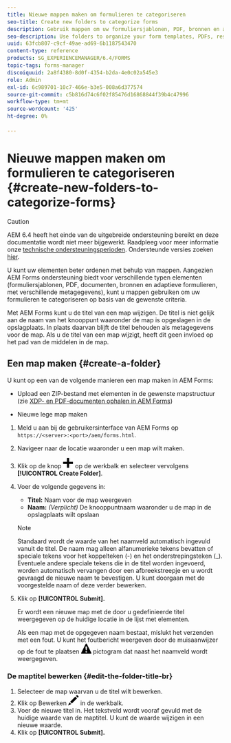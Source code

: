 ```yaml
---
title: Nieuwe mappen maken om formulieren te categoriseren
seo-title: Create new folders to categorize forms
description: Gebruik mappen om uw formuliersjablonen, PDF, bronnen en aangepaste formulieren te ordenen.
seo-description: Use folders to organize your form templates, PDFs, resources, and adaptive forms.
uuid: 63fcb807-c9cf-49ae-ad69-6b1187543470
content-type: reference
products: SG_EXPERIENCEMANAGER/6.4/FORMS
topic-tags: forms-manager
discoiquuid: 2a8f4380-8d0f-4354-b2da-4e0c02a545e3
role: Admin
exl-id: 6c989701-10c7-466e-b3e5-008a6d377574
source-git-commit: c5b816d74c6f02f85476d16868844f39b4c47996
workflow-type: tm+mt
source-wordcount: '425'
ht-degree: 0%

---
```


# Nieuwe mappen maken om formulieren te categoriseren {#create-new-folders-to-categorize-forms}

>[!CAUTION]
>
>AEM 6.4 heeft het einde van de uitgebreide ondersteuning bereikt en deze documentatie wordt niet meer bijgewerkt. Raadpleeg voor meer informatie onze [technische ondersteuningsperioden](https://helpx.adobe.com/support/programs/eol-matrix.html). Ondersteunde versies zoeken [hier](https://experienceleague.adobe.com/docs/).

U kunt uw elementen beter ordenen met behulp van mappen. Aangezien AEM Forms ondersteuning biedt voor verschillende typen elementen (formuliersjablonen, PDF, documenten, bronnen en adaptieve formulieren, met verschillende metagegevens), kunt u mappen gebruiken om uw formulieren te categoriseren op basis van de gewenste criteria.

Met AEM Forms kunt u de titel van een map wijzigen. De titel is niet gelijk aan de naam van het knooppunt waaronder de map is opgeslagen in de opslagplaats. In plaats daarvan blijft de titel behouden als metagegevens voor de map. Als u de titel van een map wijzigt, heeft dit geen invloed op het pad van de middelen in de map.

## Een map maken {#create-a-folder}

U kunt op een van de volgende manieren een map maken in AEM Forms:

* Upload een ZIP-bestand met elementen in de gewenste mapstructuur (zie [XDP- en PDF-documenten ophalen in AEM Forms](/help/forms/using/get-xdp-pdf-documents-aem.md))

* Nieuwe lege map maken

1. Meld u aan bij de gebruikersinterface van AEM Forms op `https://<server>:<port>/aem/forms.html`.
1. Navigeer naar de locatie waaronder u een map wilt maken.
1. Klik op de knop ![aem6forms_add](assets/aem6forms_add.png) op de werkbalk en selecteer vervolgens **[!UICONTROL Create Folder]**.

1. Voer de volgende gegevens in:

   * **Titel:** Naam voor de map weergeven
   * **Naam:** *(Verplicht)* De knooppuntnaam waaronder u de map in de opslagplaats wilt opslaan

   >[!NOTE]
   >
   >Standaard wordt de waarde van het naamveld automatisch ingevuld vanuit de titel. De naam mag alleen alfanumerieke tekens bevatten of speciale tekens voor het koppelteken (-) en het onderstrepingsteken (_). Eventuele andere speciale tekens die in de titel worden ingevoerd, worden automatisch vervangen door een afbreekstreepje en u wordt gevraagd de nieuwe naam te bevestigen. U kunt doorgaan met de voorgestelde naam of deze verder bewerken.

1. Klik op **[!UICONTROL Submit].**

   Er wordt een nieuwe map met de door u gedefinieerde titel weergegeven op de huidige locatie in de lijst met elementen.

   Als een map met de opgegeven naam bestaat, mislukt het verzenden met een fout. U kunt het foutbericht weergeven door de muisaanwijzer op de fout te plaatsen ![aem6forms_error_alert](assets/aem6forms_error_alert.png) pictogram dat naast het naamveld wordt weergegeven.

### De maptitel bewerken {#edit-the-folder-title-br}

1. Selecteer de map waarvan u de titel wilt bewerken.
1. Klik op Bewerken ![aem6forms_edit](assets/aem6forms_edit.png) in de werkbalk.
1. Voer de nieuwe titel in. Het tekstveld wordt vooraf gevuld met de huidige waarde van de maptitel. U kunt de waarde wijzigen in een nieuwe waarde.
1. Klik op **[!UICONTROL Submit].**
